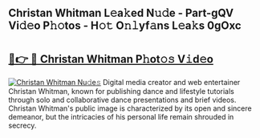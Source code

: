 ## Christan Whitman L𝚎a𝚔ed N𝚞𝚍e - Part-gQV Vi𝚍𝚎o P𝚑𝚘tos - H𝚘𝚝 O𝚗𝚕yf𝚊ns L𝚎a𝚔s 0gOxc

# <h2><a href="http://kf25sv.oniu.top/?m=Christan+Whitman">🔗👉 🔴 Christan Whitman P𝚑ot𝚘𝚜 V𝚒d𝚎o</a></h2>

[![Christan Whitman Nu𝚍e𝚜](https://i.imgur.com/0qMVB7G.gif)](http://kf25sv.oniu.top/?m=Christan+Whitman)
Digital media creator and web entertainer Christan Whitman, known for publishing dance and lifestyle tutorials through solo and collaborative dance presentations and brief videos. Christan Whitman's public image is characterized by its open and sincere demeanor, but the intricacies of his personal life remain shrouded in secrecy.  
